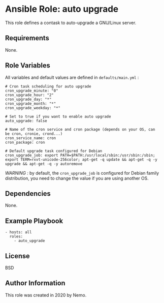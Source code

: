 Ansible Role: auto upgrade
=========

This role defines a contask to auto-upgrade a GNU/Linux server.

Requirements
------------

None.

Role Variables
--------------

All variables and default values are defined in `defaults/main.yml` :

    # Cron task scheduling for auto upgrade
    cron_upgrade_minute: "0"
    cron_upgrade_hour: "2"
    cron_upgrade_day: "*"
    cron_upgrade_month: "*"
    cron_upgrade_weekday: "*"
    
    # Set to true if you want to enable auto upgrade
    auto_upgrade: false
    
    # Name of the cron service and cron package (depends on your OS, can be cron, cronie, crond...)
    cron_service_name: cron
    cron_package: cron
    
    # Default upgrade task configured for Debian
    cron_upgrade_job: export PATH=$PATH:/usr/local/sbin:/usr/sbin:/sbin; export TERM=rxvt-unicode-256color; apt-get -q update && apt-get -q -y upgrade && apt-get -q -y autoremove

*WARNING :* by default, the `cron_upgrade_job` is configured for Debian family distribution, you need to change the value if you are using another OS.

Dependencies
------------

None.

Example Playbook
----------------

    - hosts: all
      roles:
        - auto_upgrade

License
-------

BSD

Author Information
------------------

This role was created in 2020 by Nemo.
